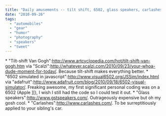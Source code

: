 ```yaml
---
title: "Daily amusements -- tilt shift, 6502, glass speakers, carlashes"
date: "2010-09-26"
tags: 
  - "automobiles"
  - "gear"
  - "humor"
  - "photography"
  - "speakers"
  - "tweet"
---
```


\* "Tilt-shift Van Gogh":http://www.artcyclopedia.com/hot/tilt-shift-van-gogh.htm via "Scalzi":http://whatever.scalzi.com/2010/09/23/your-whoa-dude-moment-for-today/. Because tilt-shift makes everything better. \* "6502 simulated in javascript":http://www.visual6502.org/JSSim/index.html via "adafruit":http://www.adafruit.com/blog/2010/09/18/6502-visual-simulator/. Freaking awesome, my first significant personal coding was on a 6502 (Apple \]\[), I wish I still had the code so I could test it out. \* "Glass speakers":http://www.gstspeakers.com/. Outrageously expensive but oh my gosh cool. \* "Carlashes":http://www.carlashes.com/. To be surreptitiously applied to your sibling's car.
